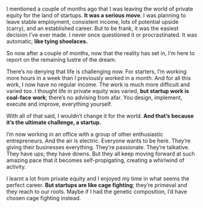 <p>I mentioned a couple of months ago that I was leaving the world of private equity for the land of startups. <strong>It was a serious move</strong>. I was planning to leave stable employment, consistent income, lots of potential upside (carry), and an established career. But to be frank, it was the easiest decision I&#8217;ve ever made. I never once questioned it or procrastinated. It was automatic; <strong>like tying shoelaces.</strong></p><p>So now after a couple of months, now that the reality has set in, I&#8217;m here to report on the remaining lustre of the dream.</p><p>There&#8217;s no denying that life is challenging now. For starters, I&#8217;m working more hours in a week than I previously worked in a month. And for all this work, I now have no regular income. The work is much more difficult and varied too. I thought life in private equity was varied, <strong>but startup work is coal-face work</strong>; there&#8217;s no advising from afar. You design, implement, execute and improve, everything yourself.</p><p>With all of that said, I wouldn&#8217;t change it for the world. <strong>And that&#8217;s because it&#8217;s the ultimate challenge, a startup.</strong></p><p>I&#8217;m now working in an office with a group of other enthusiastic entrepreneurs. And the air is electric. Everyone wants to be here. They&#8217;re giving their businesses everything. They&#8217;re passionate. They&#8217;re talkative. They have ups; they have downs. But they all keep moving forward at such amazing pace that it becomes self-propigating, creating a whirlwind of activity.</p><p>I learnt a lot from private equity and I enjoyed my time in what seems the perfect career. <strong>But startups are like cage fighting</strong>; they&#8217;re primeval and they reach to our roots. Maybe if I had the genetic composition, I&#8217;d have chosen cage fighting instead.</p>

